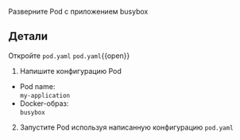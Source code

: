 Разверните Pod с приложением busybox

## Детали

Откройте `pod.yaml`
`pod.yaml`{{open}}

1. Напишите конфигурацию Pod

- Pod name: \
  `my-application`
- Docker-образ: \
  `busybox`

2. Запустите Pod используя написанную конфигурацию `pod.yaml`